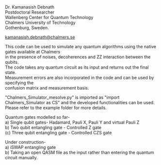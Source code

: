 Dr. Kamanasish Debnath <br>
Postdoctoral Researcher <br>
Wallenberg Center for Quantum Technology <br>
Chalmers University of Technology <br>
Gothenburg, Sweden. <br>

kamanasish.debnath@chalmers.se <br>

This code can be used to simulate any quantum algorithms using the native gates available at Chalmers <br>
in the presence of noises, decoherences and ZZ interaction between the qubits. <br>
The code takes any quantum circuit as its input and returns out the final state. <br>
Measurement errors are also incorporated in the code and can be used by specifying the <br>
confusion matrix and measurement basis. <br>
  



"Chalmers_Simulator_mesolve.py" is imported as "import Chalmers_Simulator as CS" and the developed functionalities can be used. <br>
Please refer to the example folder for more details. <br>

Quantum gates modelled so far- <br>
a) Single qubit gates- Hadamard, Pauli X, Pauli Y and virtual Pauli Z <br>
b) Two qubit entangling gate - Controlled Z gate <br>
(c) Three qubit entangling gate - Controlled CZS gate

Under construction- <br>
a) iSWAP entangling gate <br>
b) Taking an open QASM file as the input rather than entering the quantum circuit manually.
